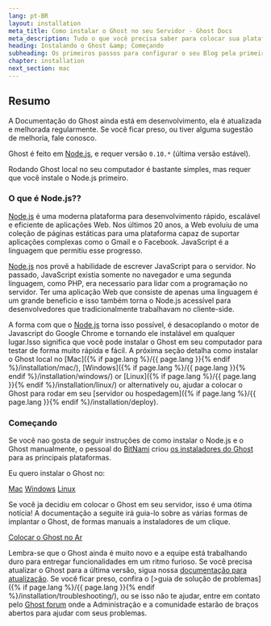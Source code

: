 ```yaml
---
lang: pt-BR
layout: installation
meta_title: Como instalar o Ghost no seu Servidor - Ghost Docs
meta_description: Tudo o que você precisa saber para colocar sua plataforma Ghost funcionando no seu ambiente local, ou em um ambiente remoto.
heading: Instalando o Ghost &amp; Começando
subheading: Os primeiros passos para configurar o seu Blog pela primeira vez.
chapter: installation
next_section: mac
---
```


## Resumo <a id="overview"></a>

A Documentação do Ghost ainda está em desenvolvimento, ela é atualizada e melhorada regularmente. Se você ficar preso, ou tiver alguma sugestão de melhoria, fale conosco.

Ghost é feito em [Node.js](http://nodejs.org), e requer versão  `0.10.*` (última versão estável).

Rodando Ghost local no seu computador é bastante simples, mas requer que você instale o Node.js primeiro.

### O que é Node.js??

[Node.js](http://nodejs.org) é uma moderna plataforma para desenvolvimento rápido, escalável e eficiente de aplicações Web. Nos últimos 20 anos, a Web evoluiu de uma coleção de páginas estáticas para uma plataforma capaz de suportar aplicações complexas como o Gmail e o Facebook. JavaScript é a linguagem que permitiu esse progresso.

[Node.js](http://nodejs.org) nos provê a habilidade de escrever JavaScript para o servidor. No passado, JavaScript existia somente no navegador e uma segunda linguagem, como PHP, era necessario para lidar com a programação no servidor. Ter uma aplicação Web que consiste de apenas uma linguagem é um grande beneficio e isso também torna o Node.js acessível para desenvolvedores que tradicionalmente trabalhavam no cliente-side.

A forma com que o [Node.js](http://nodejs.org) torna isso possível, é desacoplando o motor de Javascript do Google Chrome e tornando ele instalável em qualquer lugar.Isso significa que você pode instalar o Ghost em seu computador para testar de forma muito rápida e fácil.
A próxima seção detalha como instalar o Ghost local no [Mac]({% if page.lang %}/{{ page.lang }}{% endif %}/installation/mac/),  [Windows]({% if page.lang %}/{{ page.lang }}{% endif %}/installation/windows/) or [Linux]({% if page.lang %}/{{ page.lang }}{% endif %}/installation/linux/) or alternatively  ou, ajudar a colocar o Ghost para rodar em seu [servidor ou hospedagem]({% if page.lang %}/{{ page.lang }}{% endif %}/installation/deploy).

### Começando

Se você nao gosta de seguir instruções de como instalar o Node.js e o Ghost manualmente, o pessoal do [BitNami](http://bitnami.com/) criou [ os instaladores do Ghost](http://bitnami.com/stack/ghost) para as principais plataformas.

Eu quero instalar o Ghost no:

<div class="text-center install-ghost">
    <a href="{% if page.lang %}/{{ page.lang }}{% endif %}/installation/mac/" class="btn btn-success btn-large">Mac</a>
    <a href="{% if page.lang %}/{{ page.lang }}{% endif %}/installation/windows/" class="btn btn-success btn-large">Windows</a>
    <a href="{% if page.lang %}/{{ page.lang }}{% endif %}/installation/linux/" class="btn btn-success btn-large">Linux</a>
</div>

Se você ja decidiu em colocar o Ghost em seu servidor, isso é uma ótima notícia! A documentação a seguite irá guia-lo sobre as várias formas de implantar o Ghost, de formas manuais a instaladores de um clique.

<div class="text-center install-ghost">
    <a href="{% if page.lang %}/{{ page.lang }}{% endif %}/installation/deploy/" class="btn btn-success btn-large">Colocar o Ghost no Ar</a>
</div>

Lembra-se que o Ghost ainda é muito novo e a equipe está trabalhando duro para entregar funcionalidades em um ritmo furioso. Se você precisa atualizar o Ghost para a última versão, sigua nossa [documentação para atualização](/installation/upgrading/).
Se você ficar preso, confira o [>guia de solução de problemas]({% if page.lang %}/{{ page.lang }}{% endif %}/installation/troubleshooting/), ou se isso não te ajudar, entre em contato pelo [Ghost forum](http://ghost.org/forum) onde a Administração e a comunidade estarão de braços abertos para ajudar com seus problemas.